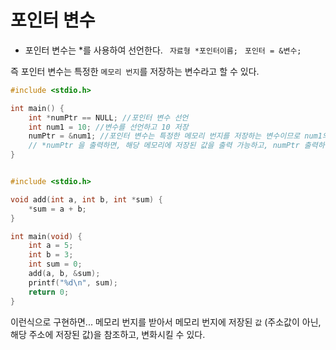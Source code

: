 # 포인터 변수

* 포인터 변수는 *를 사용하여 선언한다.
` 자료형 *포인터이름;`
` 포인터 = &변수;`

즉 포인터 변수는 특정한 `메모리 번지`를 저장하는 변수라고 할 수 있다.

```c
#include <stdio.h>

int main() {
    int *numPtr == NULL; //포인터 변수 선언
    int num1 = 10; //변수를 선언하고 10 저장
    numPtr = &num1; //포인터 변수는 특정한 메모리 번지를 저장하는 변수이므로 num1의 메모리 번지를 저장
    // *numPtr 을 출력하면, 해당 메모리에 저장된 값을 출력 가능하고, numPtr 출력하면 메모리 번지가 출력
}
```

```c

#include <stdio.h>

void add(int a, int b, int *sum) {
    *sum = a + b;
}

int main(void) {
    int a = 5;
    int b = 3;
    int sum = 0;
    add(a, b, &sum);
    printf("%d\n", sum);
    return 0;
}
``` 

이런식으로 구현하면... 메모리 번지를 받아서 메모리 번지에 저장된 `값` (주소값이 아닌, 해당 주소에 저장된 값)을 참조하고, 변화시킬 수 있다.

